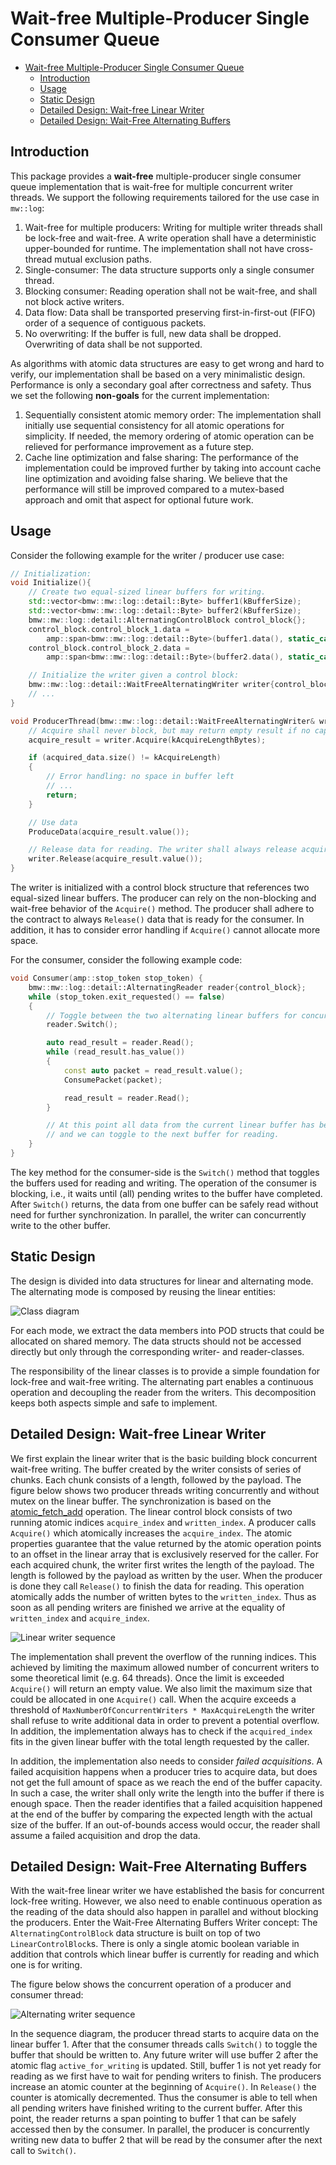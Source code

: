 <!--- 
*******************************************************************************>
Copyright (c) 2024 Contributors to the Eclipse Foundation
See the NOTICE file(s) distributed with this work for additional
information regarding copyright ownership.
This program and the accompanying materials are made available under the
terms of the Apache License Version 2.0 which is available at
https://www.apache.org/licenses/LICENSE-2.0
SPDX-License-Identifier: Apache-2.0 #
*******************************************************************************
 ---> 



# Wait-free Multiple-Producer Single Consumer Queue

- [Wait-free Multiple-Producer Single Consumer Queue](#wait-free-multiple-producer-single-consumer-queue)
  - [Introduction](#introduction)
  - [Usage](#usage)
  - [Static Design](#static-design)
  - [Detailed Design: Wait-free Linear Writer](#detailed-design-wait-free-linear-writer)
  - [Detailed Design: Wait-Free Alternating Buffers](#detailed-design-wait-free-alternating-buffers)

## Introduction

This package provides a **wait-free** multiple-producer single consumer queue
implementation that is wait-free for multiple concurrent writer threads. We
support the following requirements tailored for the use case in `mw::log`:

1. Wait-free for multiple producers: Writing for multiple writer threads shall
   be lock-free and wait-free. A write operation shall have a deterministic
   upper-bounded for runtime. The implementation shall not have cross-thread
   mutual exclusion paths.
2. Single-consumer: The data structure supports only a single consumer thread.
3. Blocking consumer: Reading operation shall not be wait-free, and shall not
   block active writers.
4. Data flow: Data shall be transported preserving first-in-first-out (FIFO)
   order of a sequence of contiguous packets.
5. No overwriting: If the buffer is full, new data shall be dropped. Overwriting
   of data shall be not supported.

As algorithms with atomic data structures are easy to get wrong and hard to
verify, our implementation shall be based on a very minimalistic design.
Performance is only a secondary goal after correctness and safety. Thus we set
the following **non-goals** for the current implementation:

1. Sequentially consistent atomic memory order: The implementation shall
   initially use sequential consistency for all atomic operations for
   simplicity. If needed, the memory ordering of atomic operation can be
   relieved for performance improvement as a future step.
2. Cache line optimization and false sharing: The performance of the
   implementation could be improved further by taking into account cache line
   optimization and avoiding false sharing. We believe that the performance will
   still be improved compared to a mutex-based approach and omit that aspect for
   optional future work.

## Usage

Consider the following example for the writer / producer use case:

```C++
// Initialization:
void Initialize(){
    // Create two equal-sized linear buffers for writing.
    std::vector<bmw::mw::log::detail::Byte> buffer1(kBufferSize);
    std::vector<bmw::mw::log::detail::Byte> buffer2(kBufferSize);
    bmw::mw::log::detail::AlternatingControlBlock control_block{};
    control_block.control_block_1.data =
        amp::span<bmw::mw::log::detail::Byte>(buffer1.data(), static_cast<std::int64_t>(buffer1.size()));
    control_block.control_block_2.data =
        amp::span<bmw::mw::log::detail::Byte>(buffer2.data(), static_cast<std::int64_t>(buffer2.size()));

    // Initialize the writer given a control block:
    bmw::mw::log::detail::WaitFreeAlternatingWriter writer{control_block};
    // ...
}

void ProducerThread(bmw::mw::log::detail::WaitFreeAlternatingWriter& writer){
    // Acquire shall never block, but may return empty result if no capacity.
    acquire_result = writer.Acquire(kAcquireLengthBytes);

    if (acquired_data.size() != kAcquireLength)
    {
        // Error handling: no space in buffer left
        // ...
        return;
    }

    // Use data
    ProduceData(acquire_result.value());

    // Release data for reading. The writer shall always release acquired data.
    writer.Release(acquire_result.value());
}
```

The writer is initialized with a control block structure that references two
equal-sized linear buffers. The producer can rely on the non-blocking and
wait-free behavior of the `Acquire()` method. The producer shall adhere to the
contract to always `Release()` data that is ready for the consumer. In addition,
it has to consider error handling if `Acquire()` cannot allocate more space.

For the consumer, consider the following example code:

```C++
void Consumer(amp::stop_token stop_token) {
    bmw::mw::log::detail::AlternatingReader reader{control_block};
    while (stop_token.exit_requested() == false)
    {
        // Toggle between the two alternating linear buffers for concurrent reading and writing.
        reader.Switch();

        auto read_result = reader.Read();
        while (read_result.has_value())
        {
            const auto packet = read_result.value();
            ConsumePacket(packet);

            read_result = reader.Read();
        }

        // At this point all data from the current linear buffer has been consumed,
        // and we can toggle to the next buffer for reading.
    }
}
```

The key method for the consumer-side is the `Switch()` method that toggles the
buffers used for reading and writing. The operation of the consumer is blocking,
i.e., it waits until (all) pending writes to the buffer have completed. After
`Switch()` returns, the data from one buffer can be safely read without need for
further synchronization. In parallel, the writer can concurrently write to the
other buffer.

## Static Design

The design is divided into data structures for linear and alternating mode.
The alternating mode is composed by reusing the linear entities:

![Class diagram](/swh/ddad_platform/aas/mw/log/detail/wait_free_producer_queue/design/class_diagram.uxf?ref=e42bb784c8567256b2c8837cd7a771e6193fc9cb)

For each mode, we extract the data members into POD structs that could be
allocated on shared memory. The data structs should not be accessed directly but
only through the corresponding writer- and reader-classes.

The responsibility of the linear classes is to provide a simple foundation for
lock-free and wait-free writing. The alternating part enables a continuous
operation and decoupling the reader from the writers. This decomposition keeps
both aspects simple and safe to implement.

## Detailed Design: Wait-free Linear Writer

We first explain the linear writer that is the basic building block concurrent
wait-free writing. The buffer created by the writer consists of series of
chunks. Each chunk consists of a length, followed by the payload. The figure
below shows two producer threads writing concurrently and without mutex on the
linear buffer. The synchronization is based on the
[atomic_fetch_add](https://en.cppreference.com/w/c/atomic/atomic_fetch_add)
operation. The linear control block consists of two running atomic indices
`acquire_index` and `written_index`. A producer calls `Acquire()` which
atomically increases the `acquire_index`. The atomic properties guarantee that
the value returned by the atomic operation points to an offset in the linear
array that is exclusively reserved for the caller. For each acquired chunk, the
writer first writes the length of the payload. The length is followed by the
payload as written by the user. When the producer is done they call `Release()`
to finish the data for reading. This operation atomically adds the number of
written bytes to the `written_index`. Thus as soon as all pending writers are
finished we arrive at the equality of `written_index` and `acquire_index`.

![Linear writer sequence](/swh/ddad_platform/aas/mw/log/detail/wait_free_producer_queue/design/wait_free_linear_buffer.uxf?ref=109d7fea89c8f7f627b62f9e78299f067241a6ec)

The implementation shall prevent the overflow of the running indices. This
achieved by limiting the maximum allowed number of concurrent writers to some
theoretical limit (e.g. 64 threads). Once the limit is exceeded `Acquire()` will
return an empty value. We also limit the maximum size that could be allocated in
one `Acquire()` call. When the acquire exceeds a threshold of
`MaxNumberOfConcurrentWriters * MaxAcquireLength` the writer shall refuse to
write additional data in order to prevent a potential overflow. In addition, the
implementation always has to check if the `acquired_index` fits in the given
linear buffer with the total length requested by the caller.

In addition, the implementation also needs to consider *failed acquisitions*. A
failed acquisition happens when a producer tries to acquire data, but does not
get the full amount of space as we reach the end of the buffer capacity. In such
a case, the writer shall only write the length into the buffer if there is
enough space. Then the reader identifies that a failed acquisition happened at
the end of the buffer by comparing the expected length with the actual size of
the buffer. If an out-of-bounds access would occur, the reader shall assume a
failed acquisition and drop the data.

## Detailed Design: Wait-Free Alternating Buffers

With the wait-free linear writer we have established the basis for concurrent
lock-free writing. However, we also need to enable continuous operation as the
reading of the data should also happen in parallel and without blocking the
producers. Enter the Wait-Free Alternating Buffers Writer concept: The
`AlternatingControlBlock` data structure is built on top of two
`LinearControlBlock`s. There is only a single atomic boolean variable in
addition that controls which linear buffer is currently for reading and which
one is for writing.

The figure below shows the concurrent operation of a producer and consumer thread:

![Alternating writer sequence](/swh/ddad_platform/aas/mw/log/detail/wait_free_producer_queue/design/wait_free_alternating_buffers.uxf?ref=109d7fea89c8f7f627b62f9e78299f067241a6ec)

In the sequence diagram, the producer thread starts to acquire data on the
linear buffer 1. After that the consumer threads calls `Switch()` to toggle the
buffer that should be written to. Any future writer will use buffer 2 after the
atomic flag `active_for_writing` is updated. Still, buffer 1 is not yet ready
for reading as we first have to wait for pending writers to finish. The
producers increase an atomic counter at the beginning of `Acquire()`. In
`Release()` the counter is atomically decremented. Thus the consumer is able to
tell when all pending writers have finished writing to the current buffer. After
this point, the reader returns a span pointing to buffer 1 that can be safely
accessed then by the consumer. In parallel, the producer is concurrently writing
new data to buffer 2 that will be read by the consumer after the next call to
`Switch()`.
